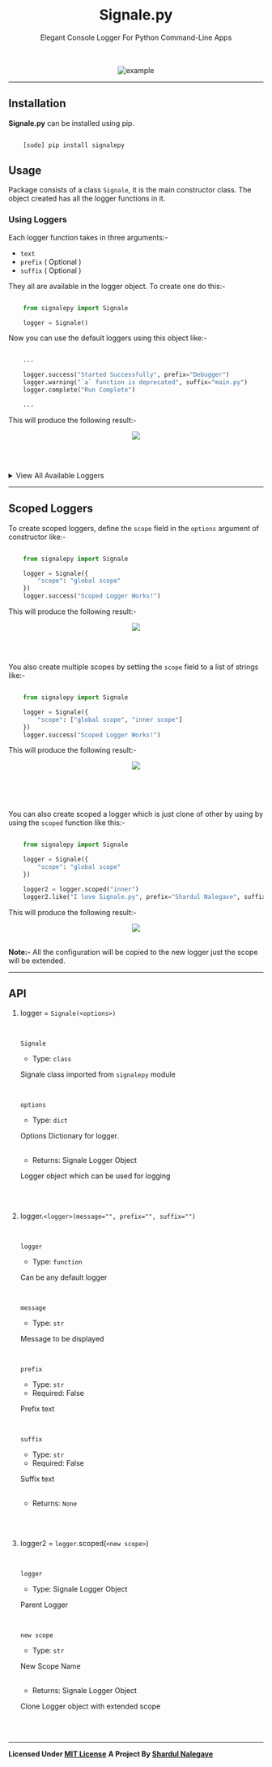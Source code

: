 
<div align="center" id="main">
	<h1 align="center">Signale.py</h1>
	<p align="center">Elegant Console Logger For Python Command-Line Apps</p>
	<br>
	<br>
	<img src="./imgs/main.png" alt="example" align="center">
</div>

<hr>



## Installation
**Signale.py** can be installed using pip.

````bash

    [sudo] pip install signalepy

````



## Usage
Package consists of a class `Signale`, it is the main constructor class. The object created has all the logger functions in it.


### Using Loggers
Each logger function takes in three arguments:-
- `text`
- `prefix` ( Optional )
- `suffix` ( Optional )

They all are available in the logger object. To create one do this:-
````python

    from signalepy import Signale

    logger = Signale()

````

Now you can use the default loggers using this object like:-
````python

    ...

	logger.success("Started Successfully", prefix="Debugger")
	logger.warning("`a` function is deprecated", suffix="main.py")
	logger.complete("Run Complete")

    ...

````


This will produce the following result:-

<div align="center">
	<img align="center" src="./imgs/result.png">
</div>

<br><br>

<details>
	<summary>View All Available Loggers</summary>

- `simple`
- `success`
- `error`
- `warning`
- `start`
- `stop`
- `watch`
- `important`
- `pending`
- `complete`
- `debug`
- `pause`
- `info`
- `like`
- `center`

</details>



----------------------------------------------------------------------------------------------------------



## Scoped Loggers
To create scoped loggers, define the `scope` field in the `options` argument of constructor like:-

````python

	from signalepy import Signale

    logger = Signale({
    	"scope": "global scope"
    })
    logger.success("Scoped Logger Works!")

````

This will produce the following result:-

<div align="center">
	<img src="./imgs/scope_str.png" align="center">
</div>

<br><br>

You also create multiple scopes by setting the `scope` field to a list of strings like:-

````python

	from signalepy import Signale

    logger = Signale({
    	"scope": ["global scope", "inner scope"]
    })
    logger.success("Scoped Logger Works!")

````

This will produce the following result:-

<div align="center">
	<img src="./imgs/scope_list.png" align="center">
</div>

<br><br><br>

You can also create scoped a logger which is just clone of other by using by using the `scoped` function like this:-

````python

	from signalepy import Signale

	logger = Signale({
		"scope": "global scope"
	})

	logger2 = logger.scoped("inner")
	logger2.like("I love Signale.py", prefix="Shardul Nalegave", suffix="Creator")

````

This will produce the following result:-

<div align="center">
	<img src="./imgs/scoped_func.png" align="center">
</div>

<br>

**Note:-** All the configuration will be copied to the new logger just the scope will be extended.


----------------------------------------------------------------------------------------------------------



## API

1. logger = `Signale(<options>)`

	<br>

	`Signale`

	- Type: `class`

	Signale class imported from `signalepy` module

	<br>

	`options`

	- Type: `dict`

	Options Dictionary for logger.

	<br>

	- Returns: Signale Logger Object

	Logger object which can be used for logging

	<br><br>

2. logger.`<logger>(message="", prefix="", suffix="")`

	<br>

	`logger`

	- Type: `function`

	Can be any default logger

	<br>

	`message`

	- Type: `str`

	Message to be displayed

	<br>

	`prefix`

	- Type: `str`
	- Required: False

	Prefix text

	<br>

	`suffix`

	- Type: `str`
	- Required: False

	Suffix text

	<br>

	- Returns: `None`

	<br><br>

3. logger2 = `logger`.scoped(`<new scope>`)

	<br>

	`logger`

	- Type: Signale Logger Object

	Parent Logger

	<br>

	`new scope`

	- Type: `str`

	New Scope Name

	<br>

	- Returns: Signale Logger Object

	Clone Logger object with extended scope

	<br><br>



----------------------------------------------------------------------------------------------------------



**Licensed Under [MIT License](https://github.com/ShardulNalegave/signale.py/blob/master/LICENSE)**
**A Project By [Shardul Nalegave](https://shardul.netlify.com)**